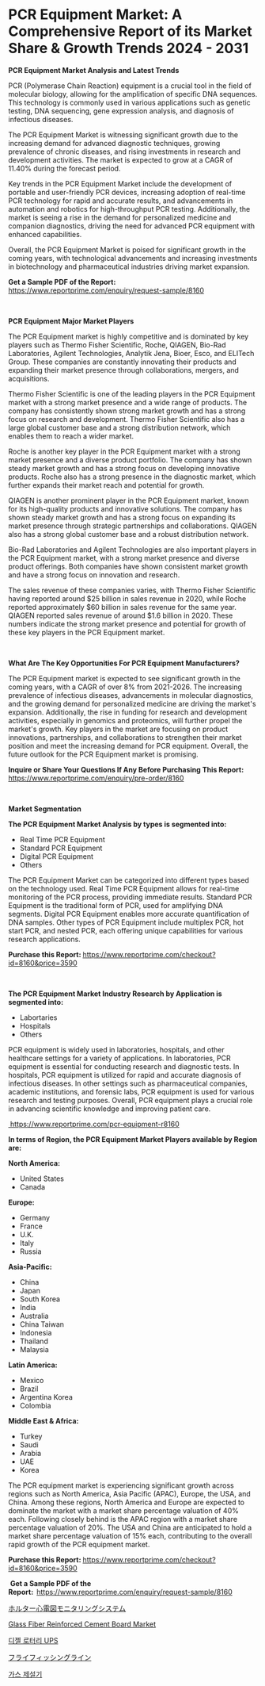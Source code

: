 <p><h1>PCR Equipment Market: A Comprehensive Report of its Market Share & Growth Trends 2024 - 2031</h1></p><p><strong>PCR Equipment Market Analysis and Latest Trends</strong></p>
<p><p>PCR (Polymerase Chain Reaction) equipment is a crucial tool in the field of molecular biology, allowing for the amplification of specific DNA sequences. This technology is commonly used in various applications such as genetic testing, DNA sequencing, gene expression analysis, and diagnosis of infectious diseases.</p><p>The PCR Equipment Market is witnessing significant growth due to the increasing demand for advanced diagnostic techniques, growing prevalence of chronic diseases, and rising investments in research and development activities. The market is expected to grow at a CAGR of 11.40% during the forecast period.</p><p>Key trends in the PCR Equipment Market include the development of portable and user-friendly PCR devices, increasing adoption of real-time PCR technology for rapid and accurate results, and advancements in automation and robotics for high-throughput PCR testing. Additionally, the market is seeing a rise in the demand for personalized medicine and companion diagnostics, driving the need for advanced PCR equipment with enhanced capabilities.</p><p>Overall, the PCR Equipment Market is poised for significant growth in the coming years, with technological advancements and increasing investments in biotechnology and pharmaceutical industries driving market expansion.</p></p>
<p><strong>Get a Sample PDF of the Report:&nbsp;</strong> <a href="https://www.reportprime.com/enquiry/request-sample/8160">https://www.reportprime.com/enquiry/request-sample/8160</a></p>
<p>&nbsp;</p>
<p><strong>PCR Equipment Major Market Players</strong></p>
<p><p>The PCR Equipment market is highly competitive and is dominated by key players such as Thermo Fisher Scientific, Roche, QIAGEN, Bio-Rad Laboratories, Agilent Technologies, Analytik Jena, Bioer, Esco, and ELITech Group. These companies are constantly innovating their products and expanding their market presence through collaborations, mergers, and acquisitions.</p><p>Thermo Fisher Scientific is one of the leading players in the PCR Equipment market with a strong market presence and a wide range of products. The company has consistently shown strong market growth and has a strong focus on research and development. Thermo Fisher Scientific also has a large global customer base and a strong distribution network, which enables them to reach a wider market.</p><p>Roche is another key player in the PCR Equipment market with a strong market presence and a diverse product portfolio. The company has shown steady market growth and has a strong focus on developing innovative products. Roche also has a strong presence in the diagnostic market, which further expands their market reach and potential for growth.</p><p>QIAGEN is another prominent player in the PCR Equipment market, known for its high-quality products and innovative solutions. The company has shown steady market growth and has a strong focus on expanding its market presence through strategic partnerships and collaborations. QIAGEN also has a strong global customer base and a robust distribution network.</p><p>Bio-Rad Laboratories and Agilent Technologies are also important players in the PCR Equipment market, with a strong market presence and diverse product offerings. Both companies have shown consistent market growth and have a strong focus on innovation and research.</p><p>The sales revenue of these companies varies, with Thermo Fisher Scientific having reported around $25 billion in sales revenue in 2020, while Roche reported approximately $60 billion in sales revenue for the same year. QIAGEN reported sales revenue of around $1.6 billion in 2020. These numbers indicate the strong market presence and potential for growth of these key players in the PCR Equipment market.</p></p>
<p>&nbsp;</p>
<p><strong>What Are The Key Opportunities For PCR Equipment Manufacturers?</strong></p>
<p><p>The PCR Equipment market is expected to see significant growth in the coming years, with a CAGR of over 8% from 2021-2026. The increasing prevalence of infectious diseases, advancements in molecular diagnostics, and the growing demand for personalized medicine are driving the market's expansion. Additionally, the rise in funding for research and development activities, especially in genomics and proteomics, will further propel the market's growth. Key players in the market are focusing on product innovations, partnerships, and collaborations to strengthen their market position and meet the increasing demand for PCR equipment. Overall, the future outlook for the PCR Equipment market is promising.</p></p>
<p><strong>Inquire or Share Your Questions If Any Before Purchasing This Report:</strong> <a href="https://www.reportprime.com/enquiry/pre-order/8160">https://www.reportprime.com/enquiry/pre-order/8160</a></p>
<p>&nbsp;</p>
<p><strong>Market Segmentation</strong></p>
<p><strong>The PCR Equipment Market Analysis by types is segmented into:</strong></p>
<p><ul><li>Real Time PCR Equipment</li><li>Standard PCR Equipment</li><li>Digital PCR Equipment</li><li>Others</li></ul></p>
<p><p>The PCR Equipment Market can be categorized into different types based on the technology used. Real Time PCR Equipment allows for real-time monitoring of the PCR process, providing immediate results. Standard PCR Equipment is the traditional form of PCR, used for amplifying DNA segments. Digital PCR Equipment enables more accurate quantification of DNA samples. Other types of PCR Equipment include multiplex PCR, hot start PCR, and nested PCR, each offering unique capabilities for various research applications.</p></p>
<p><strong>Purchase this Report:&nbsp;</strong><a href="https://www.reportprime.com/checkout?id=8160&price=3590">https://www.reportprime.com/checkout?id=8160&price=3590</a></p>
<p>&nbsp;</p>
<p><strong>The PCR Equipment Market Industry Research by Application is segmented into:</strong></p>
<p><ul><li>Labortaries</li><li>Hospitals</li><li>Others</li></ul></p>
<p><p>PCR equipment is widely used in laboratories, hospitals, and other healthcare settings for a variety of applications. In laboratories, PCR equipment is essential for conducting research and diagnostic tests. In hospitals, PCR equipment is utilized for rapid and accurate diagnosis of infectious diseases. In other settings such as pharmaceutical companies, academic institutions, and forensic labs, PCR equipment is used for various research and testing purposes. Overall, PCR equipment plays a crucial role in advancing scientific knowledge and improving patient care.</p></p>
<p><a href="https://www.reportprime.com/pcr-equipment-r8160">&nbsp;https://www.reportprime.com/pcr-equipment-r8160</a></p>
<p><strong>In terms of Region, the PCR Equipment Market Players available by Region are:</strong></p>
<p>
    <p> <strong> North America: </strong>
        <ul>
            <li>United States</li>
            <li>Canada</li>
        </ul>
        </p> 
    <p> <strong> Europe: </strong>
        <ul>
            <li>Germany</li>
            <li>France</li>
            <li>U.K.</li>
            <li>Italy</li>
            <li>Russia</li>
        </ul>
        </p> 
    <p> <strong> Asia-Pacific: </strong>
        <ul>
            <li>China</li>
            <li>Japan</li>
            <li>South Korea</li>
            <li>India</li>
            <li>Australia</li>
            <li>China Taiwan</li>
            <li>Indonesia</li>
            <li>Thailand</li>
            <li>Malaysia</li>
        </ul>
        </p> 
    <p> <strong> Latin America: </strong>
        <ul>
            <li>Mexico</li>
            <li>Brazil</li>
            <li>Argentina Korea</li>
            <li>Colombia</li>
        </ul>
        </p> 
    <p> <strong> Middle East & Africa: </strong>
        <ul>
            <li>Turkey</li>
            <li>Saudi</li>
            <li>Arabia</li>
            <li>UAE</li>
            <li>Korea</li>
        </ul>
    </p>
    </p>
<p><p>The PCR equipment market is experiencing significant growth across regions such as North America, Asia Pacific (APAC), Europe, the USA, and China. Among these regions, North America and Europe are expected to dominate the market with a market share percentage valuation of 40% each. Following closely behind is the APAC region with a market share percentage valuation of 20%. The USA and China are anticipated to hold a market share percentage valuation of 15% each, contributing to the overall rapid growth of the PCR equipment market.</p></p>
<p><strong>Purchase this Report: </strong><a href="https://www.reportprime.com/checkout?id=8160&price=3590">https://www.reportprime.com/checkout?id=8160&price=3590</a></p>
<p>&nbsp;<strong>Get a Sample PDF of the Report:&nbsp;&nbsp;</strong><a href="https://www.reportprime.com/enquiry/request-sample/8160">https://www.reportprime.com/enquiry/request-sample/8160</a></p>
<p><strong></strong></p>
<p><p><a href="https://github.com/Calvi3ynJerde867/Market-Research-Report-List-1/blob/main/844060233637.md">ホルター心電図モニタリングシステム</a></p><p><a href="https://www.linkedin.com/pulse/glass-fiber-reinforced-cement-board-market-offers-provide-insightful-5fiif?trackingId=HBlDmrZjI7I9V3rr6rhyWg%3D%3D">Glass Fiber Reinforced Cement Board Market</a></p><p><a href="https://github.com/RichardLueilwitz787/Market-Research-Report-List-1/blob/main/374801620836.md">디젤 로터리 UPS</a></p><p><a href="https://medium.com/@coraltrout1923/%E3%83%95%E3%83%A9%E3%82%A4%E3%83%95%E3%82%A3%E3%83%83%E3%82%B7%E3%83%B3%E3%82%B0%E3%83%A9%E3%82%A4%E3%83%B3%E5%B8%82%E5%A0%B4%E5%B1%95%E6%9C%9B-%E6%A5%AD%E7%95%8C%E6%A6%82%E8%A6%81%E3%81%A8%E4%BA%88%E6%B8%AC-2024%E5%B9%B4%E3%81%8B%E3%82%892031%E5%B9%B4-9bf2b8f5e7c3">フライフィッシングライン</a></p><p><a href="https://medium.com/@ieremiapadurariu20221/%EA%B0%80%EC%8A%A4-%EC%8A%A4%EB%85%B8%EC%9A%B0-%EB%B8%94%EB%A1%9C%EC%9B%8C-%EC%8B%9C%EC%9E%A5-%EC%8B%9C%EC%9E%A5-cagr-%EC%8B%9C%EC%9E%A5-%EB%8F%99%ED%96%A5-%EB%B0%8F-%EC%84%B1%EC%9E%A5-%EC%A0%84%EB%9E%B5%EC%97%90-%EB%8C%80%ED%95%9C-%ED%86%B5%EC%B0%B0%EB%A0%A5-d403579129d9">가스 제설기</a></p></p>